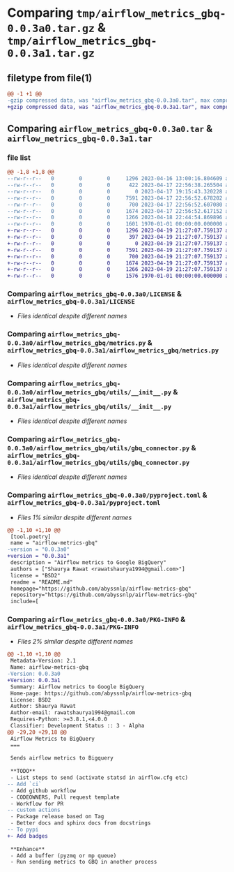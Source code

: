 # Comparing `tmp/airflow_metrics_gbq-0.0.3a0.tar.gz` & `tmp/airflow_metrics_gbq-0.0.3a1.tar.gz`

## filetype from file(1)

```diff
@@ -1 +1 @@
-gzip compressed data, was "airflow_metrics_gbq-0.0.3a0.tar", max compression
+gzip compressed data, was "airflow_metrics_gbq-0.0.3a1.tar", max compression
```

## Comparing `airflow_metrics_gbq-0.0.3a0.tar` & `airflow_metrics_gbq-0.0.3a1.tar`

### file list

```diff
@@ -1,8 +1,8 @@
--rw-r--r--   0        0        0     1296 2023-04-16 13:00:16.804609 airflow_metrics_gbq-0.0.3a0/LICENSE
--rw-r--r--   0        0        0      422 2023-04-17 22:56:38.265504 airflow_metrics_gbq-0.0.3a0/README.md
--rw-r--r--   0        0        0        0 2023-04-17 19:15:43.320228 airflow_metrics_gbq-0.0.3a0/airflow_metrics_gbq/__init__.py
--rw-r--r--   0        0        0     7591 2023-04-17 22:56:52.678202 airflow_metrics_gbq-0.0.3a0/airflow_metrics_gbq/metrics.py
--rw-r--r--   0        0        0      700 2023-04-17 22:56:52.607080 airflow_metrics_gbq-0.0.3a0/airflow_metrics_gbq/utils/__init__.py
--rw-r--r--   0        0        0     1674 2023-04-17 22:56:52.617152 airflow_metrics_gbq-0.0.3a0/airflow_metrics_gbq/utils/gbq_connector.py
--rw-r--r--   0        0        0     1266 2023-04-18 22:44:54.869896 airflow_metrics_gbq-0.0.3a0/pyproject.toml
--rw-r--r--   0        0        0     1601 1970-01-01 00:00:00.000000 airflow_metrics_gbq-0.0.3a0/PKG-INFO
+-rw-r--r--   0        0        0     1296 2023-04-19 21:27:07.759137 airflow_metrics_gbq-0.0.3a1/LICENSE
+-rw-r--r--   0        0        0      397 2023-04-19 21:27:07.759137 airflow_metrics_gbq-0.0.3a1/README.md
+-rw-r--r--   0        0        0        0 2023-04-19 21:27:07.759137 airflow_metrics_gbq-0.0.3a1/airflow_metrics_gbq/__init__.py
+-rw-r--r--   0        0        0     7591 2023-04-19 21:27:07.759137 airflow_metrics_gbq-0.0.3a1/airflow_metrics_gbq/metrics.py
+-rw-r--r--   0        0        0      700 2023-04-19 21:27:07.759137 airflow_metrics_gbq-0.0.3a1/airflow_metrics_gbq/utils/__init__.py
+-rw-r--r--   0        0        0     1674 2023-04-19 21:27:07.759137 airflow_metrics_gbq-0.0.3a1/airflow_metrics_gbq/utils/gbq_connector.py
+-rw-r--r--   0        0        0     1266 2023-04-19 21:27:07.759137 airflow_metrics_gbq-0.0.3a1/pyproject.toml
+-rw-r--r--   0        0        0     1576 1970-01-01 00:00:00.000000 airflow_metrics_gbq-0.0.3a1/PKG-INFO
```

### Comparing `airflow_metrics_gbq-0.0.3a0/LICENSE` & `airflow_metrics_gbq-0.0.3a1/LICENSE`

 * *Files identical despite different names*

### Comparing `airflow_metrics_gbq-0.0.3a0/airflow_metrics_gbq/metrics.py` & `airflow_metrics_gbq-0.0.3a1/airflow_metrics_gbq/metrics.py`

 * *Files identical despite different names*

### Comparing `airflow_metrics_gbq-0.0.3a0/airflow_metrics_gbq/utils/__init__.py` & `airflow_metrics_gbq-0.0.3a1/airflow_metrics_gbq/utils/__init__.py`

 * *Files identical despite different names*

### Comparing `airflow_metrics_gbq-0.0.3a0/airflow_metrics_gbq/utils/gbq_connector.py` & `airflow_metrics_gbq-0.0.3a1/airflow_metrics_gbq/utils/gbq_connector.py`

 * *Files identical despite different names*

### Comparing `airflow_metrics_gbq-0.0.3a0/pyproject.toml` & `airflow_metrics_gbq-0.0.3a1/pyproject.toml`

 * *Files 1% similar despite different names*

```diff
@@ -1,10 +1,10 @@
 [tool.poetry]
 name = "airflow-metrics-gbq"
-version = "0.0.3a0"
+version = "0.0.3a1"
 description = "Airflow metrics to Google BigQuery"
 authors = ["Shaurya Rawat <rawatshaurya1994@gmail.com>"]
 license = "BSD2"
 readme = "README.md"
 homepage="https://github.com/abyssnlp/airflow-metrics-gbq"
 repository="https://github.com/abyssnlp/airflow-metrics-gbq"
 include=[
```

### Comparing `airflow_metrics_gbq-0.0.3a0/PKG-INFO` & `airflow_metrics_gbq-0.0.3a1/PKG-INFO`

 * *Files 2% similar despite different names*

```diff
@@ -1,10 +1,10 @@
 Metadata-Version: 2.1
 Name: airflow-metrics-gbq
-Version: 0.0.3a0
+Version: 0.0.3a1
 Summary: Airflow metrics to Google BigQuery
 Home-page: https://github.com/abyssnlp/airflow-metrics-gbq
 License: BSD2
 Author: Shaurya Rawat
 Author-email: rawatshaurya1994@gmail.com
 Requires-Python: >=3.8.1,<4.0.0
 Classifier: Development Status :: 3 - Alpha
@@ -29,20 +29,18 @@
 Airflow Metrics to BigQuery
 ===
 
 Sends airflow metrics to Bigquery
 
 **TODO**
 - List steps to send (activate statsd in airflow.cfg etc)
-- Add `ci`
 - Add github workflow
 - CODEOWNERS, Pull request template
 - Workflow for PR
-- custom actions
 - Package release based on Tag
 - Better docs and sphinx docs from docstrings
-- To pypi
+- Add badges
 
 **Enhance**
 - Add a buffer (pyzmq or mp queue)
 - Run sending metrics to GBQ in another process
```

